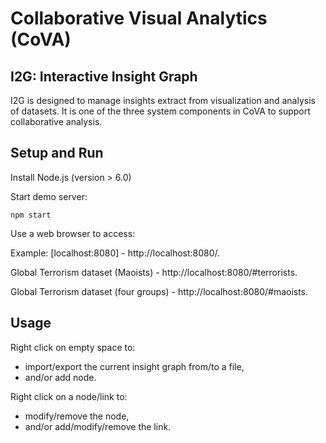 # Collaborative Visual Analytics (CoVA)

## I2G: Interactive Insight Graph

I2G is designed to manage insights extract from visualization and analysis of datasets.
It is one of the three system components in CoVA to support collaborative analysis.

## Setup and Run

Install Node.js (version > 6.0)

Start demo server:
```
npm start

```

Use a web browser to access:  

Example: [localhost:8080] - http://localhost:8080/.

Global Terrorism dataset (Maoists) - http://localhost:8080/#terrorists.

Global Terrorism dataset (four groups) - http://localhost:8080/#maoists.

## Usage

Right click on empty space to:
* import/export the current insight graph from/to a file,
* and/or add node.

Right click on a node/link to:
* modify/remove the node,
* and/or add/modify/remove the link.